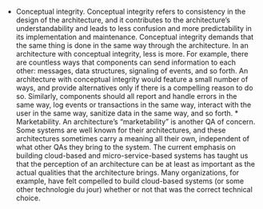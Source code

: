 *  Conceptual integrity. Conceptual integrity refers to consistency in the design of the architecture, and it contributes to the architecture’s understandability and leads to less confusion and more predictability in its implementation and maintenance. Conceptual integrity demands that the same thing is done in the same way through the architecture. In an architecture with conceptual integrity, less is more. For example, there are countless ways that components can send information to each other: messages, data structures, signaling of events, and so forth. An architecture with conceptual integrity would feature a small number of ways, and provide alternatives only if there is a compelling reason to do so. Similarly, components should all report and handle errors in the same way, log events or transactions in the same way, interact with the user in the same way, sanitize data in the same way, and so forth. *  Marketability. An architecture’s “marketability” is another QA of concern. Some systems are well known for their architectures, and these architectures sometimes carry a meaning all their own, independent of what other QAs they bring to the system. The current emphasis on building cloud-based and micro-service-based systems has taught us that the perception of an architecture can be at least as important as the actual qualities that the architecture brings. Many organizations, for example, have felt compelled to build cloud-based systems (or some other technologie du jour) whether or not that was the correct technical choice.